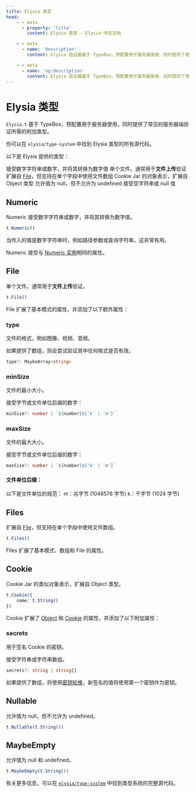 ```yaml
---
title: Elysia 类型
head:
    - - meta
      - property: 'title'
        content: Elysia 类型 - Elysia 中文文档

    - - meta
      - name: 'description'
        content: Elysia 验证器基于 TypeBox，预配置用于服务器使用，同时提供了常见的服务器端验证所需的附加类型。

    - - meta
      - name: 'og:description'
        content: Elysia 验证器基于 TypeBox，预配置用于服务器使用，同时提供了常见的服务器端验证所需的附加类型。
---
```


<script setup>
    import Card from '../../components/nearl/card.vue'
    import Deck from '../../components/nearl/card-deck.vue'
</script>

# Elysia 类型

`Elysia.t` 基于 TypeBox，预配置用于服务器使用，同时提供了常见的服务器端验证所需的附加类型。

你可以在 `elysia/type-system` 中找到 Elysia 类型的所有源代码。

以下是 Elysia 提供的类型：

<Deck>
    <Card title="Numeric" href="#numeric">
        接受数字字符串或数字，并将其转换为数字值
    </Card>
    <Card title="File" href="#file">
        单个文件。通常用于<strong>文件上传</strong>验证
    </Card>
    <Card title="Files" href="#files">
        扩展自 <a href="#file">File</a>，但支持在单个字段中使用文件数组
    </Card>
    <Card title="Cookie" href="#cookie">
        Cookie Jar 的对象表示，扩展自 Object 类型
    </Card>
    <Card title="Nullable" href="#nullable">
        允许值为 null，但不允许为 undefined
    </Card>
    <Card title="Maybe Empty" href="#maybeempty">
        接受空字符串或 null 值
    </Card>
</Deck>

## Numeric

Numeric 接受数字字符串或数字，并将其转换为数字值。

```typescript
t.Numeric()
```

当传入的值是数字字符串时，例如路径参数或查询字符串，这非常有用。

Numeric 接受与 [Numeric 实例](https://json-schema.org/draft/2020-12/json-schema-validation#name-validation-keywords-for-num)相同的属性。

## File

单个文件。通常用于<strong>文件上传</strong>验证。

```typescript
t.File()
```

File 扩展了基本模式的属性，并添加了以下额外属性：

### type

文件的格式，例如图像、视频、音频。

如果提供了数组，则会尝试验证其中任何格式是否有效。

```typescript
type?: MaybeArray<string>
```

### minSize

文件的最小大小。

接受字节或文件单位后缀的数字：

```typescript
minSize?: number | `${number}${'k' | 'm'}`
```

### maxSize

文件的最大大小。

接受字节或文件单位后缀的数字：

```typescript
maxSize?: number | `${number}${'k' | 'm'}`
```

#### 文件单位后缀：

以下是文件单位的规范：
m：兆字节 (1048576 字节)
k：千字节 (1024 字节)

## Files

扩展自 [File](#file)，但支持在单个字段中使用文件数组。

```typescript
t.Files()
```

Files 扩展了基本模式、数组和 File 的属性。

## Cookie

Cookie Jar 的类似对象表示，扩展自 Object 类型。

```typescript
t.Cookie({
    name: t.String()
})
```

Cookie 扩展了 [Object](https://json-schema.org/draft/2020-12/json-schema-validation#name-validation-keywords-for-obj) 和 [Cookie](https://github.com/jshttp/cookie#options-1) 的属性，并添加了以下附加属性：

### secrets

用于签名 Cookie 的密钥。

接受字符串或字符串数组。

```typescript
secrets?: string | string[]
```

如果提供了数组，将使用[密钥轮换](https://crypto.stackexchange.com/questions/41796/whats-the-purpose-of-key-rotation)，新签名的值将使用第一个密钥作为密钥。

## Nullable

允许值为 null，但不允许为 undefined。

```typescript
t.Nullable(t.String())
```

## MaybeEmpty

允许值为 null 和 undefined。

```typescript
t.MaybeEmpty(t.String())
```

有关更多信息，可以在 [`elysia/type-system`](https://github.com/elysiajs/elysia/blob/main/src/type-system.ts) 中找到类型系统的完整源代码。
